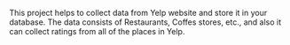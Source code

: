 This project helps to collect data from Yelp website and store it in your database. The data consists of Restaurants, Coffes stores, etc., and also it can collect ratings from all of the places in Yelp.
